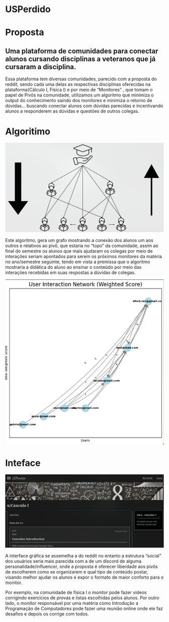 # USPerdido


# Proposta

## Uma plataforma de comunidades para conectar alunos cursando disciplinas a veteranos que já cursaram a disciplina. 

Essa plataforma tem diversas comunidades, parecido com a proposta do reddit, sendo cada uma delas as respectivas disciplinas oferecidas na plataforma(Cálculo I, Física I) e por meio de “Monitores” , que tomam o papel de Pivôs na comunidade, utilizamos um algoritmo que minimiza o output do conhecimento saindo dos monitores e minimiza o retorno de dúvidas… buscando conectar alunos com dúvidas parecidas e incentivando alunos a responderem as dúvidas e questões de outros colegas.

# Algoritimo

![Alt text](Info/main_info.png)

Este algoritmo, gera um grafo mostrando a conexão dos alunos um aos outros e relativos ao pivô, que estaria no “topo” da comunidade, assim ao final do semestre os alunos que mais ajudaram os colegas por meio de interações seriam apontados para serem os próximos monitores da matéria no ano/semestre seguinte, tendo em vista a premissa que o algoritmo mostraria a didática do aluno ao ensinar o conteúdo por meio das interações recebidas em suas respostas a dúvidas de colegas.


![Alt text](Info/inter.png)


# Inteface


![Alt text](Info/com.png)

A interface gráfica se assemelha a do reddit no entanto a estrutura “social” dos usuários seria mais parecida com a de um discord de alguma personalidade/influencer, onde a proposta é oferecer liberdade aos pivôs de escolherem como se organizarem e qual tipo de conteúdo postar, visando melhor ajudar os alunos e expor o formato de maior conforto para o monitor. 

Por exemplo, na comunidade de física I o monitor pode fazer vídeos corrigindo exercícios de provas e listas escolhidas pelos alunos. Por outro lado, o monitor responsável por uma matéria como Introdução a Programação de Computadores pode fazer uma reunião online onde ele faz desafios e depois os corrige com todos.


